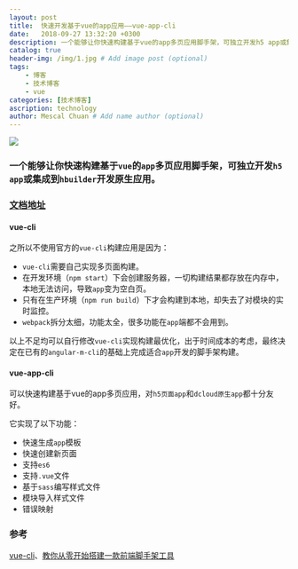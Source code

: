 ```yaml
---
layout: post
title:  快速开发基于vue的app应用——vue-app-cli
date:   2018-09-27 13:32:20 +0300
description: 一个能够让你快速构建基于vue的app多页应用脚手架，可独立开发h5 app或集成到dcloud开发原生app
catalog: true
header-img: /img/1.jpg # Add image post (optional)
tags: 
    - 博客
    - 技术博客
    - vue
categories: [技术博客]
ascription: technology
author: Mescal Chuan # Add name author (optional)
---
```


![](https://upload-images.jianshu.io/upload_images/1495096-1d5b56057c3a3840.jpg?imageMogr2/auto-orient/strip%7CimageView2/2/w/1240)

### 一个能够让你快速构建基于`vue`的`app`多页应用脚手架，可独立开发`h5 app`或集成到`hbuilder`开发原生应用。

### [文档地址](https://mescalchuan.github.io/vue-app-cli)

#### vue-cli
之所以不使用官方的`vue-cli`构建应用是因为：
* `vue-cli`需要自己实现多页面构建。
* 在开发环境（`npm start`）下会创建服务器，一切构建结果都存放在内存中，本地无法访问，导致`app`变为空白页。
* 只有在生产环境（`npm run build`）下才会构建到本地，却失去了对模块的实时监控。
* `webpack`拆分太细，功能太全，很多功能在`app`端都不会用到。

以上不足均可以自行修改`vue-cli`实现构建最优化，出于时间成本的考虑，最终决定在已有的`angular-m-cli`的基础上完成适合`app`开发的脚手架构建。

#### vue-app-cli
可以快速构建基于vue的app多页应用，对`h5页面app`和`dcloud原生app`都十分友好。

它实现了以下功能：
* 快速生成`app`模板
* 快速创建新页面
* 支持`es6`
* 支持`.vue`文件
* 基于`sass`编写样式文件
* 模块导入样式文件
* 错误映射

### 参考
[vue-cli](https://github.com/vuejs/vue-cli)、[教你从零开始搭建一款前端脚手架工具](https://segmentfault.com/a/1190000006190814)




